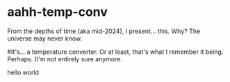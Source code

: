 # aahh-temp-conv

From the depths of time (aka mid-2024), I present... this. Why? The universe may never know.

#It's... a temperature converter. Or at least, that's what I remember it being. Perhaps. (I'm not entirely sure anymore.

hello world
